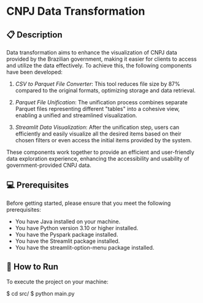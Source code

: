 # CNPJ Data Transformation

## 📋 Description
Data transformation aims to enhance the visualization of CNPJ data provided by the Brazilian government, making it easier for clients to access and utilize the data effectively. To achieve this, the following components have been developed:

1. _CSV to Parquet File Converter_: This tool reduces file size by 87% compared to the original formats, optimizing storage and data retrieval.

2. _Parquet File Unification_: The unification process combines separate Parquet files representing different "tables" into a cohesive view, enabling a unified and streamlined visualization.

3. _Streamlit Data Visualization_: After the unification step, users can efficiently and easily visualize all the desired items based on their chosen filters or even access the initial items provided by the system.

These components work together to provide an efficient and user-friendly data exploration experience, enhancing the accessibility and usability of government-provided CNPJ data. 

## 💻 Prerequisites

Before getting started, please ensure that you meet the following prerequisites:

* You have Java installed on your machine.
* You have Python version 3.10 or higher installed.
* You have the Pyspark package installed.
* You have the Streamlit package installed.
* You have the streamlit-option-menu package installed.


## 🐍 How to Run
To execute the project on your machine:

$ cd src/
$ python main.py